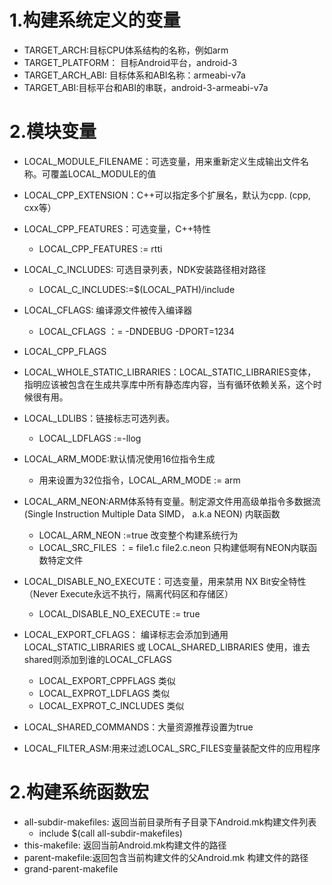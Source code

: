 # 1.构建系统定义的变量

* TARGET_ARCH:目标CPU体系结构的名称，例如arm
* TARGET_PLATFORM： 目标Android平台，android-3
* TARGET_ARCH_ABI: 目标体系和ABI名称：armeabi-v7a
* TARGET_ABI:目标平台和ABI的串联，android-3-armeabi-v7a

# 2.模块变量

* LOCAL_MODULE_FILENAME：可选变量，用来重新定义生成输出文件名称。可覆盖LOCAL_MODULE的值
* LOCAL_CPP_EXTENSION：C++可以指定多个扩展名，默认为cpp.  (cpp, cxx等）
* LOCAL_CPP_FEATURES：可选变量，C++特性
	* LOCAL_CPP_FEATURES := rtti
* LOCAL_C_INCLUDES: 可选目录列表，NDK安装路径相对路径
	* LOCAL_C_INCLUDES:=$(LOCAL_PATH)/include

* LOCAL_CFLAGS: 编译源文件被传入编译器
	* LOCAL_CFLAGS ：= -DNDEBUG -DPORT=1234
* LOCAL_CPP_FLAGS
* LOCAL_WHOLE_STATIC_LIBRARIES：LOCAL_STATIC_LIBRARIES变体，指明应该被包含在生成共享库中所有静态库内容，当有循环依赖关系，这个时候很有用。
* LOCAL_LDLIBS：链接标志可选列表。
	* LOCAL_LDFLAGS :=-llog
* LOCAL_ARM_MODE:默认情况使用16位指令生成
	* 用来设置为32位指令，LOCAL_ARM_MODE := arm
* LOCAL_ARM_NEON:ARM体系特有变量。制定源文件用高级单指令多数据流(Single Instruction Multiple Data SIMD， a.k.a NEON) 内联函数
	* LOCAL_ARM_NEON :=true  改变整个构建系统行为
	* LOCAL_SRC_FILES ：= file1.c file2.c.neon 只构建低啊有NEON内联函数特定文件
* LOCAL_DISABLE_NO_EXECUTE：可选变量，用来禁用 NX Bit安全特性（Never Execute永远不执行，隔离代码区和存储区）
	* LOCAL_DISABLE_NO_EXECUTE := true
* LOCAL_EXPORT_CFLAGS： 编译标志会添加到通用LOCAL_STATIC_LIBRARIES 或 LOCAL_SHARED_LIBRARIES 使用，谁去shared则添加到谁的LOCAL_CFLAGS
	* LOCAL_EXPORT_CPPFLAGS 类似
	* LOCAL_EXPROT_LDFLAGS 类似
	* LOCAL_EXPROT_C_INCLUDES 类似
* LOCAL_SHARED_COMMANDS：大量资源推荐设置为true
* LOCAL_FILTER_ASM:用来过滤LOCAL_SRC_FILES变量装配文件的应用程序

# 2.构建系统函数宏

* all-subdir-makefiles: 返回当前目录所有子目录下Android.mk构建文件列表
	* include $(call all-subdir-makefiles)
* this-makefile: 返回当前Android.mk构建文件的路径
* parent-makefile:返回包含当前构建文件的父Android.mk 构建文件的路径
* grand-parent-makefile